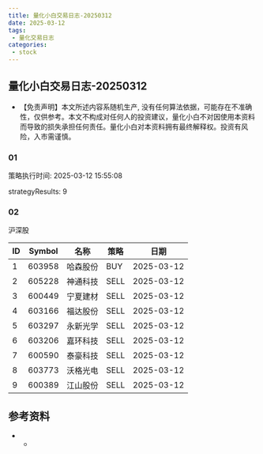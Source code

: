 ```yaml
---
title: 量化小白交易日志-20250312
date: 2025-03-12
tags:
 - 量化交易日志
categories: 
 - stock
---
```


## 量化小白交易日志-20250312

- 【免责声明】本文所述内容系随机生产, 没有任何算法依据，可能存在不准确性，仅供参考。本文不构成对任何人的投资建议，量化小白不对因使用本资料而导致的损失承担任何责任。量化小白对本资料拥有最终解释权。投资有风险，入市需谨慎。

### 01

策略执行时间: 2025-03-12 15:55:08

strategyResults: 9

### 02

沪深股

|ID|Symbol|名称|策略|日期|
| ---- | ---- | ---- | ---- | ---- |
|1|603958|哈森股份|BUY|2025-03-12|
|2|605228|神通科技|SELL|2025-03-12|
|3|600449|宁夏建材|SELL|2025-03-12|
|4|603166|福达股份|SELL|2025-03-12|
|5|603297|永新光学|SELL|2025-03-12|
|6|603206|嘉环科技|SELL|2025-03-12|
|7|600590|泰豪科技|SELL|2025-03-12|
|8|603773|沃格光电|SELL|2025-03-12|
|9|600389|江山股份|SELL|2025-03-12|

## 参考资料

- -
